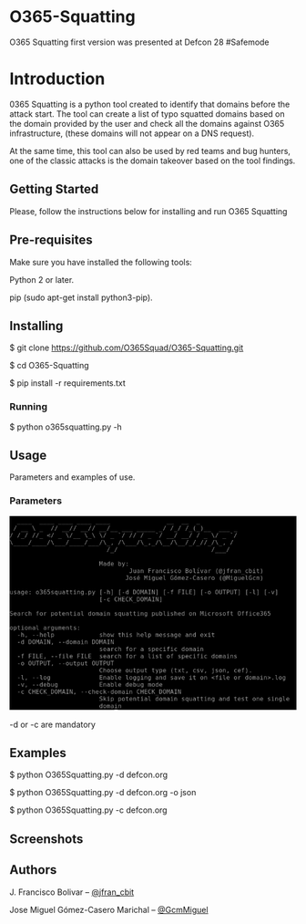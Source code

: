 # O365-Squatting

O365 Squatting first version was presented at Defcon 28 #Safemode

# Introduction
0365 Squatting is a python tool created to identify that domains before the attack start. The tool can create a list of typo squatted domains based on the domain provided by the user and check all the domains against O365 infrastructure, (these domains will not appear on a DNS request).

At the same time, this tool can also be used by red teams and bug hunters, one of the classic attacks is the domain takeover based on the tool findings.

## Getting Started
Please, follow the instructions below for installing and run O365 Squatting

## Pre-requisites
Make sure you have installed the following tools:

Python 2 or later.

pip (sudo apt-get install python3-pip).

## Installing

$ git clone https://github.com/O365Squad/O365-Squatting.git

$ cd O365-Squatting

$ pip install -r requirements.txt

### Running

$ python o365squatting.py -h

## Usage
Parameters and examples of use.

### Parameters

![alt text](https://github.com/O365Squad/O365-Squatting/blob/master/img/options.png)

-d or -c are mandatory

## Examples

$ python O365Squatting.py -d defcon.org

$ python O365Squatting.py -d defcon.org -o json

$ python O365Squatting.py -c defcon.org 



## Screenshots

## Authors

J. Francisco Bolivar – [@jfran_cbit](https://twitter.com/JFran_cbit)

Jose Miguel Gómez-Casero Marichal – [@GcmMiguel](https://twitter.com/JGcmMiguel) 

